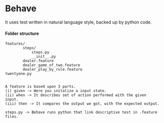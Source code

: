 # Behave
It uses test written in natural language style, backed up by python code.

#### Folder structure
    features/
            steps/
                steps.py
                __init__.py
            dealer.feature
            dealer_game_of_two.feature
            dealer_play_by_rule.feature
    twentyone.py
    
    
    A feature is based upon 3 parts.
    (i) given -> Were you initalize a input state.
    (ii) when -> It describes set of action performed with the given input.
    (iii) then -> It compares the output we got, with the expected output.
    
    steps.py -> Behave runs python that link descriptive test in .feature files.
    